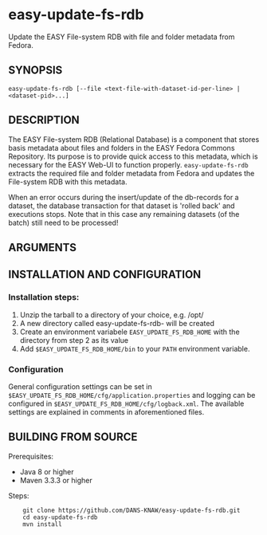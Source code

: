 easy-update-fs-rdb
==================

Update the EASY File-system RDB with file and folder metadata from Fedora.


SYNOPSIS
--------

    easy-update-fs-rdb [--file <text-file-with-dataset-id-per-line> | <dataset-pid>...]


DESCRIPTION
-----------

The EASY File-system RDB (Relational Database) is a component that stores basis metadata about files and folders in 
the EASY Fedora Commons Repository. Its purpose is to provide quick access to this metadata, which is necessary for
the EASY Web-UI to function properly. ``easy-update-fs-rdb`` extracts the required file and folder metadata from
Fedora and updates the File-system RDB with this metadata. 

When an error occurs during the insert/update of the db-records for a dataset, the database transaction for that dataset is 'rolled back'
and executions stops. Note that in this case any remaining datasets (of the batch) still need to be processed!

ARGUMENTS
---------



INSTALLATION AND CONFIGURATION
------------------------------

### Installation steps:

1. Unzip the tarball to a directory of your choice, e.g. /opt/
2. A new directory called easy-update-fs-rdb-<version> will be created
3. Create an environment variabele ``EASY_UPDATE_FS_RDB_HOME`` with the directory from step 2 as its value
4. Add ``$EASY_UPDATE_FS_RDB_HOME/bin`` to your ``PATH`` environment variable.


### Configuration

General configuration settings can be set in ``$EASY_UPDATE_FS_RDB_HOME/cfg/application.properties`` and 
logging can be configured in ``$EASY_UPDATE_FS_RDB_HOME/cfg/logback.xml``. The available settings are explained in
comments in aforementioned files.


BUILDING FROM SOURCE
--------------------

Prerequisites:

* Java 8 or higher
* Maven 3.3.3 or higher
 
Steps:

        git clone https://github.com/DANS-KNAW/easy-update-fs-rdb.git
        cd easy-update-fs-rdb
        mvn install





